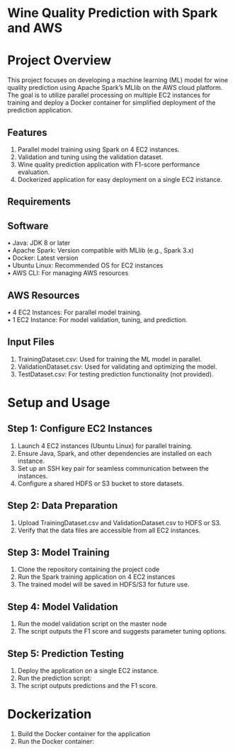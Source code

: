 # Wine Quality Prediction with Spark and AWS

# Project Overview

This project focuses on developing a machine learning (ML) model for wine quality prediction using Apache Spark’s MLlib on the AWS cloud platform. The goal is to utilize parallel processing on multiple EC2 instances for training and deploy a Docker container for simplified deployment of the prediction application.

## Features
1.	Parallel model training using Spark on 4 EC2 instances.
2.	Validation and tuning using the validation dataset.
3.	Wine quality prediction application with F1-score performance evaluation.
4.	Dockerized application for easy deployment on a single EC2 instance.

## Requirements

## Software
•	Java: JDK 8 or later <br>
•	Apache Spark: Version compatible with MLlib (e.g., Spark 3.x) <br>
•	Docker: Latest version <br>
•	Ubuntu Linux: Recommended OS for EC2 instances <br>
•	AWS CLI: For managing AWS resources <br>

## AWS Resources
•	4 EC2 Instances: For parallel model training. <br>
•	1 EC2 Instance: For model validation, tuning, and prediction.

## Input Files
1.	TrainingDataset.csv: Used for training the ML model in parallel.
2.	ValidationDataset.csv: Used for validating and optimizing the model.
3.	TestDataset.csv: For testing prediction functionality (not provided).

# Setup and Usage

## Step 1: Configure EC2 Instances
1.	Launch 4 EC2 instances (Ubuntu Linux) for parallel training.
2.	Ensure Java, Spark, and other dependencies are installed on each instance.
3.	Set up an SSH key pair for seamless communication between the instances.
4.	Configure a shared HDFS or S3 bucket to store datasets.

## Step 2: Data Preparation
1.	Upload TrainingDataset.csv and ValidationDataset.csv to HDFS or S3.
2.	Verify that the data files are accessible from all EC2 instances.

## Step 3: Model Training
1.	Clone the repository containing the project code
2.  Run the Spark training application on 4 EC2 instances
3.	The trained model will be saved in HDFS/S3 for future use.

## Step 4: Model Validation
1.	Run the model validation script on the master node
2.	The script outputs the F1 score and suggests parameter tuning options.

## Step 5: Prediction Testing
1.	Deploy the application on a single EC2 instance.
2.	Run the prediction script:
3.	The script outputs predictions and the F1 score.

# Dockerization
1.	Build the Docker container for the application
2.	Run the Docker container: